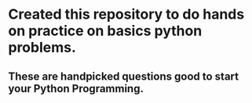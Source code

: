 # Created this repository to do hands on practice on basics python problems.
## These are handpicked questions good to start your Python Programming. 
